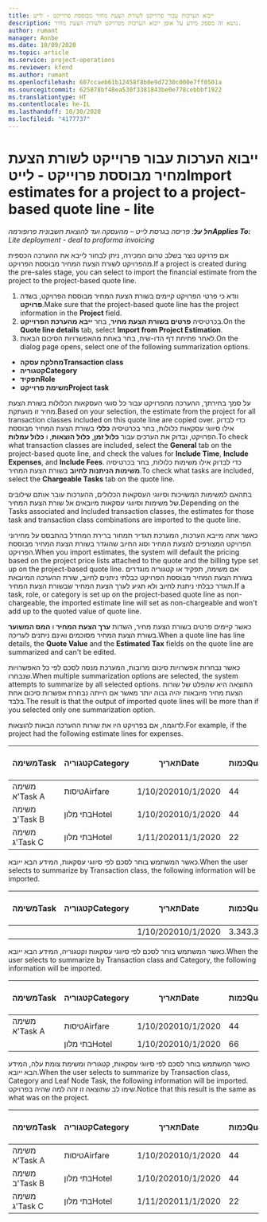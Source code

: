 ```yaml
---
title: ייבוא הערכות עבור פרוייקט לשורת הצעת מחיר מבוססת פרוייקט - לייט
description: נושא זה מספק מידע על אופן ייבוא הערכות מפרויקט לשורת הצעת מחיר.
author: rumant
manager: Annbe
ms.date: 10/09/2020
ms.topic: article
ms.service: project-operations
ms.reviewer: kfend
ms.author: rumant
ms.openlocfilehash: 607ccaeb61b12458f8b0e9d7230c000e7ff0501a
ms.sourcegitcommit: 625878bf48ea530f3381843be0e778cebbbf1922
ms.translationtype: HT
ms.contentlocale: he-IL
ms.lasthandoff: 10/30/2020
ms.locfileid: "4177737"
---
```

# <a name="import-estimates-for-a-project-to-a-project-based-quote-line---lite"></a><span data-ttu-id="91066-103">ייבוא הערכות עבור פרוייקט לשורת הצעת מחיר מבוססת פרוייקט - לייט</span><span class="sxs-lookup"><span data-stu-id="91066-103">Import estimates for a project to a project-based quote line - lite</span></span>

<span data-ttu-id="91066-104">_**חל על**: פריסה בגרסת לייט – מהעסקה ועד להוצאת חשבונית פרופורמה_</span><span class="sxs-lookup"><span data-stu-id="91066-104">_**Applies To:** Lite deployment - deal to proforma invoicing_</span></span>

<span data-ttu-id="91066-105">אם פרויקט נוצר בשלב טרום המכירה, ניתן לבחור לייבא את ההערכה הכספית מהפרויקט לשורת הצעת המחיר מבוססת הפרויקט.</span><span class="sxs-lookup"><span data-stu-id="91066-105">If a project is created during the pre-sales stage, you can select to import the financial estimate from the project to the project-based quote line.</span></span>

1. <span data-ttu-id="91066-106">וודא כי פרטי הפרויקט קיימים בשורת הצעת המחיר מבוססת הפרויקט, בשדה **פרויקט**.</span><span class="sxs-lookup"><span data-stu-id="91066-106">Make sure that the project-based quote line has the project information in the **Project** field.</span></span>
2. <span data-ttu-id="91066-107">בכרטיסיה **פרטים בשורת הצעת מחיר**, בחר **ייבא מהערכת הפרוייקט**.</span><span class="sxs-lookup"><span data-stu-id="91066-107">On the **Quote line details** tab, select **Import from Project Estimation**.</span></span>
3. <span data-ttu-id="91066-108">לאחר פתיחת דף הדו-שיח, בחר באחת מהאפשרויות הסיכום הבאות.</span><span class="sxs-lookup"><span data-stu-id="91066-108">On the dialog page opens, select one of the following summarization options.</span></span>

  - <span data-ttu-id="91066-109">**מחלקת עסקה**</span><span class="sxs-lookup"><span data-stu-id="91066-109">**Transaction class**</span></span>
  - <span data-ttu-id="91066-110">**קטגוריה**</span><span class="sxs-lookup"><span data-stu-id="91066-110">**Category**</span></span>
  - <span data-ttu-id="91066-111">**תפקיד**</span><span class="sxs-lookup"><span data-stu-id="91066-111">**Role**</span></span> 
  - <span data-ttu-id="91066-112">**משימת פרוייקט**</span><span class="sxs-lookup"><span data-stu-id="91066-112">**Project task**</span></span>

<span data-ttu-id="91066-113">על סמך בחירתך, ההערכה מהפרויקט עבור כל סווגי העסקאות הכלולות בשורת הצעת מחיר זו מועתקת.</span><span class="sxs-lookup"><span data-stu-id="91066-113">Based on your selection, the estimate from the project for all transaction classes included on this quote line are copied over.</span></span> <span data-ttu-id="91066-114">כדי לבדוק אילו סיווגי עסקאות כלולות, בחר בכרטיסיה **כללי** בשורת הצעת המחיר מבוססת הפרויקט, ובדוק את הערכים עבור **כלול זמן**, **כלול הוצאות**, ו **כלול עמלות**.</span><span class="sxs-lookup"><span data-stu-id="91066-114">To check what transaction classes are included, select the **General** tab on the project-based quote line, and check the values for **Include Time**, **Include Expenses**, and **Include Fees**.</span></span>  <span data-ttu-id="91066-115">כדי לבדוק אילו משימות כלולות, בחר בכרטיסיה **משימות הניתנות לחיוב** בשורת הצעת המחיר.</span><span class="sxs-lookup"><span data-stu-id="91066-115">To check what tasks are included, select the **Chargeable Tasks** tab on the quote line.</span></span>

<span data-ttu-id="91066-116">בתהאם למשימות המשויכות וסיווגי העסקאות הכלולים, ההערכות עובר אותם שילובים של משימות וסיווגי עסקאות מיובאים אל שורת הצעת המחיר.</span><span class="sxs-lookup"><span data-stu-id="91066-116">Depending on the Tasks associated and Included transaction classes, the estimates for those task and transaction class combinations are imported to the quote line.</span></span>

<span data-ttu-id="91066-117">כאשר אתה מייבא הערכות, המערכת תגדיר תמחור ברירת המחדל בהתבסס על מחירוני הפרויקט המצורפים להצעת המחיר וסוג החיוב שהוגדר בשורת הצעת המחיר מבוססת הפרויקט.</span><span class="sxs-lookup"><span data-stu-id="91066-117">When you import estimates, the system will default the pricing based on the project price lists attached to the quote and the billing type set up on the project-based quote line.</span></span> <span data-ttu-id="91066-118">אם משימה, תפקיד או קטגוריה מוגדרים בשורת הצעת המחיר מבוססת הפרויקט כבלתי ניתנים לחיוב, שורת ההערכה המיובאת תוגדר כבלתי ניתנת לחיוב ולא תגיע לערך הצעת המחיר שבשורת הצעת המחיר.</span><span class="sxs-lookup"><span data-stu-id="91066-118">If a task, role, or category is set up on the project-based quote line as non-chargeable, the imported estimate line will set as non-chargeable and won't add up to the quoted value of quote line.</span></span>

<span data-ttu-id="91066-119">כאשר קיימים פרטים בשורת הצעת מחיר, השדות **ערך הצעת המחיר** ו **המס המשוער** בשורת הצעת המחיר מסוכמים ואינם ניתנים לעריכה.</span><span class="sxs-lookup"><span data-stu-id="91066-119">When a quote line has line details, the **Quote Value** and the **Estimated Tax** fields on the quote line are summarized and can't be edited.</span></span>

<span data-ttu-id="91066-120">כאשר נבחרות אפשרויות סיכום מרובות, המערכת מנסה לסכם לפי כל האפשרויות שנבחרו.</span><span class="sxs-lookup"><span data-stu-id="91066-120">When multiple summarization options are selected, the system attempts to summarize by all selected options.</span></span> <span data-ttu-id="91066-121">התוצאה היא שהפלט של שורות הצעת מחיר מיובאות יהיה גבוה יותר מאשר אם הייתה נבחרת אפשרות סיכום אחת בלבד.</span><span class="sxs-lookup"><span data-stu-id="91066-121">The result is that the output of imported quote lines will be more than if you selected only one summarization option.</span></span>

<span data-ttu-id="91066-122">לדוגמה, אם בפרויקט היו את שורות ההערכה הבאות להוצאות.</span><span class="sxs-lookup"><span data-stu-id="91066-122">For example, if the project had the following estimate lines for expenses.</span></span>

| <span data-ttu-id="91066-123">משימה</span><span class="sxs-lookup"><span data-stu-id="91066-123">Task</span></span> | <span data-ttu-id="91066-124">קטגוריה</span><span class="sxs-lookup"><span data-stu-id="91066-124">Category</span></span> | <span data-ttu-id="91066-125">תאריך</span><span class="sxs-lookup"><span data-stu-id="91066-125">Date</span></span> | <span data-ttu-id="91066-126">כמות</span><span class="sxs-lookup"><span data-stu-id="91066-126">Quantity</span></span> | <span data-ttu-id="91066-127">מחיר יחידה</span><span class="sxs-lookup"><span data-stu-id="91066-127">Unit price</span></span> | <span data-ttu-id="91066-128">סכום</span><span class="sxs-lookup"><span data-stu-id="91066-128">Amount</span></span> |
| --- | --- | --- | --- | --- | --- |
| <span data-ttu-id="91066-129">משימה א'</span><span class="sxs-lookup"><span data-stu-id="91066-129">Task A</span></span> | <span data-ttu-id="91066-130">טיסות</span><span class="sxs-lookup"><span data-stu-id="91066-130">Airfare</span></span> | <span data-ttu-id="91066-131">1/10/2020</span><span class="sxs-lookup"><span data-stu-id="91066-131">10/1/2020</span></span> | <span data-ttu-id="91066-132">4</span><span class="sxs-lookup"><span data-stu-id="91066-132">4</span></span> | <span data-ttu-id="91066-133">400</span><span class="sxs-lookup"><span data-stu-id="91066-133">400</span></span> | <span data-ttu-id="91066-134">1600</span><span class="sxs-lookup"><span data-stu-id="91066-134">1600</span></span> |
| <span data-ttu-id="91066-135">משימה ב'</span><span class="sxs-lookup"><span data-stu-id="91066-135">Task B</span></span> | <span data-ttu-id="91066-136">בתי מלון</span><span class="sxs-lookup"><span data-stu-id="91066-136">Hotel</span></span> | <span data-ttu-id="91066-137">1/10/2020</span><span class="sxs-lookup"><span data-stu-id="91066-137">10/1/2020</span></span> | <span data-ttu-id="91066-138">4</span><span class="sxs-lookup"><span data-stu-id="91066-138">4</span></span> | <span data-ttu-id="91066-139">200</span><span class="sxs-lookup"><span data-stu-id="91066-139">200</span></span> | <span data-ttu-id="91066-140">800</span><span class="sxs-lookup"><span data-stu-id="91066-140">800</span></span> |
| <span data-ttu-id="91066-141">משימה ג'</span><span class="sxs-lookup"><span data-stu-id="91066-141">Task C</span></span> | <span data-ttu-id="91066-142">בתי מלון</span><span class="sxs-lookup"><span data-stu-id="91066-142">Hotel</span></span> | <span data-ttu-id="91066-143">1/11/2020</span><span class="sxs-lookup"><span data-stu-id="91066-143">11/1/2020</span></span> | <span data-ttu-id="91066-144">2</span><span class="sxs-lookup"><span data-stu-id="91066-144">2</span></span> | <span data-ttu-id="91066-145">200</span><span class="sxs-lookup"><span data-stu-id="91066-145">200</span></span> | <span data-ttu-id="91066-146">400</span><span class="sxs-lookup"><span data-stu-id="91066-146">400</span></span> |

<span data-ttu-id="91066-147">כאשר המשתמש בוחר לסכם לפי סיווגי עסקאות, המידע הבא ייובא.</span><span class="sxs-lookup"><span data-stu-id="91066-147">When the user selects to summarize by Transaction class, the following information will be imported.</span></span>

| <span data-ttu-id="91066-148">משימה</span><span class="sxs-lookup"><span data-stu-id="91066-148">Task</span></span> | <span data-ttu-id="91066-149">קטגוריה</span><span class="sxs-lookup"><span data-stu-id="91066-149">Category</span></span> | <span data-ttu-id="91066-150">תאריך</span><span class="sxs-lookup"><span data-stu-id="91066-150">Date</span></span> | <span data-ttu-id="91066-151">כמות</span><span class="sxs-lookup"><span data-stu-id="91066-151">Quantity</span></span> | <span data-ttu-id="91066-152">מחיר יחידה</span><span class="sxs-lookup"><span data-stu-id="91066-152">Unit price</span></span> | <span data-ttu-id="91066-153">סכום</span><span class="sxs-lookup"><span data-stu-id="91066-153">Amount</span></span> |
| --- | --- | --- | --- | --- | --- |
|||<span data-ttu-id="91066-154">1/10/2020</span><span class="sxs-lookup"><span data-stu-id="91066-154">10/1/2020</span></span> | <span data-ttu-id="91066-155">3.34</span><span class="sxs-lookup"><span data-stu-id="91066-155">3.34</span></span> | <span data-ttu-id="91066-156">840</span><span class="sxs-lookup"><span data-stu-id="91066-156">840</span></span> | <span data-ttu-id="91066-157">2800</span><span class="sxs-lookup"><span data-stu-id="91066-157">2800</span></span> |

<span data-ttu-id="91066-158">כאשר המשתמש בוחר לסכם לפי סיווגי עסקאות וקטגוריה, המידע הבא ייובא.</span><span class="sxs-lookup"><span data-stu-id="91066-158">When the user selects to summarize by Transaction class and Category, the following information will be imported.</span></span>

| <span data-ttu-id="91066-159">משימה</span><span class="sxs-lookup"><span data-stu-id="91066-159">Task</span></span> | <span data-ttu-id="91066-160">קטגוריה</span><span class="sxs-lookup"><span data-stu-id="91066-160">Category</span></span> | <span data-ttu-id="91066-161">תאריך</span><span class="sxs-lookup"><span data-stu-id="91066-161">Date</span></span> | <span data-ttu-id="91066-162">כמות</span><span class="sxs-lookup"><span data-stu-id="91066-162">Quantity</span></span> | <span data-ttu-id="91066-163">מחיר יחידה</span><span class="sxs-lookup"><span data-stu-id="91066-163">Unit price</span></span> | <span data-ttu-id="91066-164">סכום</span><span class="sxs-lookup"><span data-stu-id="91066-164">Amount</span></span> |
| --- | --- | --- | --- | --- | --- |
| <span data-ttu-id="91066-165">משימה א'</span><span class="sxs-lookup"><span data-stu-id="91066-165">Task A</span></span> | <span data-ttu-id="91066-166">טיסות</span><span class="sxs-lookup"><span data-stu-id="91066-166">Airfare</span></span> | <span data-ttu-id="91066-167">1/10/2020</span><span class="sxs-lookup"><span data-stu-id="91066-167">10/1/2020</span></span> | <span data-ttu-id="91066-168">4</span><span class="sxs-lookup"><span data-stu-id="91066-168">4</span></span> | <span data-ttu-id="91066-169">400</span><span class="sxs-lookup"><span data-stu-id="91066-169">400</span></span> | <span data-ttu-id="91066-170">1600</span><span class="sxs-lookup"><span data-stu-id="91066-170">1600</span></span> |
| | <span data-ttu-id="91066-171">בתי מלון</span><span class="sxs-lookup"><span data-stu-id="91066-171">Hotel</span></span> | <span data-ttu-id="91066-172">1/10/2020</span><span class="sxs-lookup"><span data-stu-id="91066-172">10/1/2020</span></span> | <span data-ttu-id="91066-173">6</span><span class="sxs-lookup"><span data-stu-id="91066-173">6</span></span> | <span data-ttu-id="91066-174">200</span><span class="sxs-lookup"><span data-stu-id="91066-174">200</span></span> | <span data-ttu-id="91066-175">1200</span><span class="sxs-lookup"><span data-stu-id="91066-175">1200</span></span> |

<span data-ttu-id="91066-176">כאשר המשתמש בוחר לסכם לפי סיווגי עסקאות, קטגוריה ומשימת צומת עלה, המידע הבא ייובא.</span><span class="sxs-lookup"><span data-stu-id="91066-176">When the user selects to summarize by Transaction class, Category and Leaf Node Task, the following information will be imported.</span></span> <span data-ttu-id="91066-177">שימו לב שתוצאה זו זהה למה שהיה בפרויקט.</span><span class="sxs-lookup"><span data-stu-id="91066-177">Notice that this result is the same as what was on the project.</span></span>

| <span data-ttu-id="91066-178">משימה</span><span class="sxs-lookup"><span data-stu-id="91066-178">Task</span></span> | <span data-ttu-id="91066-179">קטגוריה</span><span class="sxs-lookup"><span data-stu-id="91066-179">Category</span></span> | <span data-ttu-id="91066-180">תאריך</span><span class="sxs-lookup"><span data-stu-id="91066-180">Date</span></span> | <span data-ttu-id="91066-181">כמות</span><span class="sxs-lookup"><span data-stu-id="91066-181">Quantity</span></span> | <span data-ttu-id="91066-182">מחיר יחידה</span><span class="sxs-lookup"><span data-stu-id="91066-182">Unit price</span></span> | <span data-ttu-id="91066-183">סכום</span><span class="sxs-lookup"><span data-stu-id="91066-183">Amount</span></span> |
| --- | --- | --- | --- | --- | --- |
| <span data-ttu-id="91066-184">משימה א'</span><span class="sxs-lookup"><span data-stu-id="91066-184">Task A</span></span> | <span data-ttu-id="91066-185">טיסות</span><span class="sxs-lookup"><span data-stu-id="91066-185">Airfare</span></span> | <span data-ttu-id="91066-186">1/10/2020</span><span class="sxs-lookup"><span data-stu-id="91066-186">10/1/2020</span></span> | <span data-ttu-id="91066-187">4</span><span class="sxs-lookup"><span data-stu-id="91066-187">4</span></span> | <span data-ttu-id="91066-188">400</span><span class="sxs-lookup"><span data-stu-id="91066-188">400</span></span> | <span data-ttu-id="91066-189">1600</span><span class="sxs-lookup"><span data-stu-id="91066-189">1600</span></span> |
| <span data-ttu-id="91066-190">משימה ב'</span><span class="sxs-lookup"><span data-stu-id="91066-190">Task B</span></span> | <span data-ttu-id="91066-191">בתי מלון</span><span class="sxs-lookup"><span data-stu-id="91066-191">Hotel</span></span> | <span data-ttu-id="91066-192">1/10/2020</span><span class="sxs-lookup"><span data-stu-id="91066-192">10/1/2020</span></span> | <span data-ttu-id="91066-193">4</span><span class="sxs-lookup"><span data-stu-id="91066-193">4</span></span> | <span data-ttu-id="91066-194">200</span><span class="sxs-lookup"><span data-stu-id="91066-194">200</span></span> | <span data-ttu-id="91066-195">800</span><span class="sxs-lookup"><span data-stu-id="91066-195">800</span></span> |
| <span data-ttu-id="91066-196">משימה ג'</span><span class="sxs-lookup"><span data-stu-id="91066-196">Task C</span></span> | <span data-ttu-id="91066-197">בתי מלון</span><span class="sxs-lookup"><span data-stu-id="91066-197">Hotel</span></span> | <span data-ttu-id="91066-198">1/11/2020</span><span class="sxs-lookup"><span data-stu-id="91066-198">11/1/2020</span></span> | <span data-ttu-id="91066-199">2</span><span class="sxs-lookup"><span data-stu-id="91066-199">2</span></span> | <span data-ttu-id="91066-200">200</span><span class="sxs-lookup"><span data-stu-id="91066-200">200</span></span> | <span data-ttu-id="91066-201">400</span><span class="sxs-lookup"><span data-stu-id="91066-201">400</span></span> |
